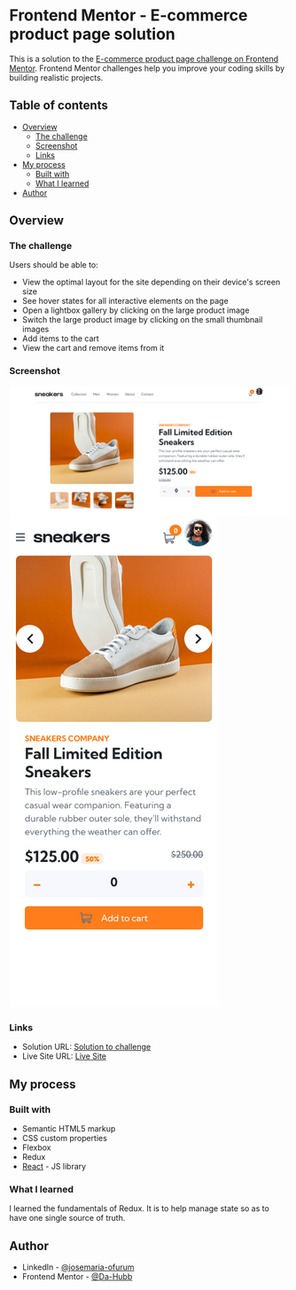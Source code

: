 # Frontend Mentor - E-commerce product page solution

This is a solution to the [E-commerce product page challenge on Frontend Mentor](https://www.frontendmentor.io/challenges/ecommerce-product-page-UPsZ9MJp6). Frontend Mentor challenges help you improve your coding skills by building realistic projects.

## Table of contents

- [Overview](#overview)
  - [The challenge](#the-challenge)
  - [Screenshot](#screenshot)
  - [Links](#links)
- [My process](#my-process)
  - [Built with](#built-with)
  - [What I learned](#what-i-learned)
- [Author](#author)

## Overview

### The challenge

Users should be able to:

- View the optimal layout for the site depending on their device's screen size
- See hover states for all interactive elements on the page
- Open a lightbox gallery by clicking on the large product image
- Switch the large product image by clicking on the small thumbnail images
- Add items to the cart
- View the cart and remove items from it

### Screenshot

![Desktop View](./src/screenshot/Desktop-view.png)
![Mobile View](./src/screenshot/Mobile-view.png)

### Links

- Solution URL: [Solution to challenge](https://github.com/Dee-Maria/react-ecommerce-product-page)
- Live Site URL: [Live Site](https://react-ecommerce-product-page-three.vercel.app/)

## My process

### Built with

- Semantic HTML5 markup
- CSS custom properties
- Flexbox
- Redux
- [React](https://reactjs.org/) - JS library


### What I learned

I learned the fundamentals of Redux. It is to help manage state so as to have one single source of truth.

## Author

- LinkedIn - [@josemaria-ofurum](https://www.linkedin.com/in/josemaria-ofurum-07b878201/)
- Frontend Mentor - [@Da-Hubb](https://www.frontendmentor.io/profile/Da-Hubb)